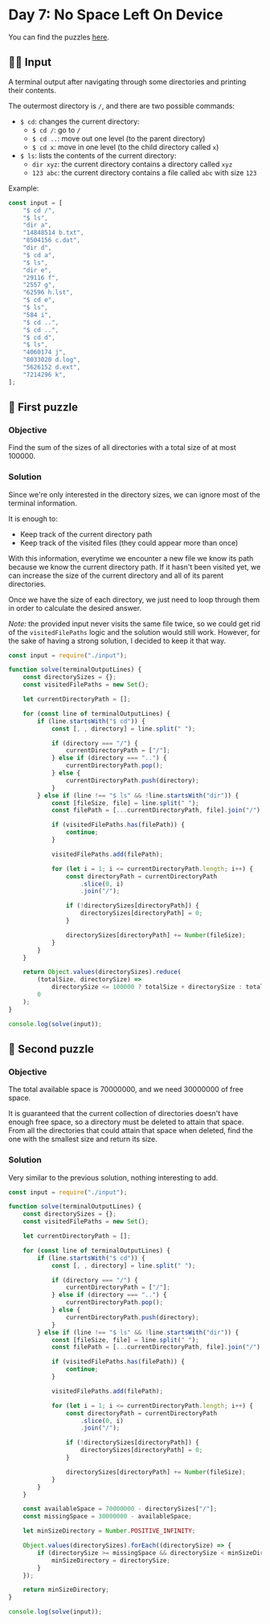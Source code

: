 # Day 7: No Space Left On Device

You can find the puzzles [here](https://adventofcode.com/2022/day/7).

## ✍🏼 Input

A terminal output after navigating through some directories and printing their contents.

The outermost directory is `/`, and there are two possible commands:

-   `$ cd`: changes the current directory:
    -   `$ cd /`: go to `/`
    -   `$ cd ..`: move out one level (to the parent directory)
    -   `$ cd x`: move in one level (to the child directory called `x`)
-   `$ ls`: lists the contents of the current directory:
    -   `dir xyz`: the current directory contains a directory called `xyz`
    -   `123 abc`: the current directory contains a file called `abc` with size `123`

Example:

```js
const input = [
    "$ cd /",
    "$ ls",
    "dir a",
    "14848514 b.txt",
    "8504156 c.dat",
    "dir d",
    "$ cd a",
    "$ ls",
    "dir e",
    "29116 f",
    "2557 g",
    "62596 h.lst",
    "$ cd e",
    "$ ls",
    "584 i",
    "$ cd ..",
    "$ cd ..",
    "$ cd d",
    "$ ls",
    "4060174 j",
    "8033020 d.log",
    "5626152 d.ext",
    "7214296 k",
];
```

## 🧩 First puzzle

### Objective

Find the sum of the sizes of all directories with a total size of at most 100000.

### Solution

Since we're only interested in the directory sizes, we can ignore most of the terminal information.

It is enough to:

-   Keep track of the current directory path
-   Keep track of the visited files (they could appear more than once)

With this information, everytime we encounter a new file we know its path because we know the current directory path. If it hasn't been visited yet, we can increase the size of the current directory and all of its parent directories.

Once we have the size of each directory, we just need to loop through them in order to calculate the desired answer.

_Note:_ the provided input never visits the same file twice, so we could get rid of the `visitedFilePaths` logic and the solution would still work. However, for the sake of having a strong solution, I decided to keep it that way.

```js
const input = require("./input");

function solve(terminalOutputLines) {
    const directorySizes = {};
    const visitedFilePaths = new Set();

    let currentDirectoryPath = [];

    for (const line of terminalOutputLines) {
        if (line.startsWith("$ cd")) {
            const [, , directory] = line.split(" ");

            if (directory === "/") {
                currentDirectoryPath = ["/"];
            } else if (directory === "..") {
                currentDirectoryPath.pop();
            } else {
                currentDirectoryPath.push(directory);
            }
        } else if (line !== "$ ls" && !line.startsWith("dir")) {
            const [fileSize, file] = line.split(" ");
            const filePath = [...currentDirectoryPath, file].join("/");

            if (visitedFilePaths.has(filePath)) {
                continue;
            }

            visitedFilePaths.add(filePath);

            for (let i = 1; i <= currentDirectoryPath.length; i++) {
                const directoryPath = currentDirectoryPath
                    .slice(0, i)
                    .join("/");

                if (!directorySizes[directoryPath]) {
                    directorySizes[directoryPath] = 0;
                }

                directorySizes[directoryPath] += Number(fileSize);
            }
        }
    }

    return Object.values(directorySizes).reduce(
        (totalSize, directorySize) =>
            directorySize <= 100000 ? totalSize + directorySize : totalSize,
        0
    );
}

console.log(solve(input));
```

## 🧩 Second puzzle

### Objective

The total available space is 70000000, and we need 30000000 of free space.

It is guaranteed that the current collection of directories doesn't have enough free space, so a directory must be deleted to attain that space. From all the directories that could attain that space when deleted, find the one with the smallest size and return its size.

### Solution

Very similar to the previous solution, nothing interesting to add.

```js
const input = require("./input");

function solve(terminalOutputLines) {
    const directorySizes = {};
    const visitedFilePaths = new Set();

    let currentDirectoryPath = [];

    for (const line of terminalOutputLines) {
        if (line.startsWith("$ cd")) {
            const [, , directory] = line.split(" ");

            if (directory === "/") {
                currentDirectoryPath = ["/"];
            } else if (directory === "..") {
                currentDirectoryPath.pop();
            } else {
                currentDirectoryPath.push(directory);
            }
        } else if (line !== "$ ls" && !line.startsWith("dir")) {
            const [fileSize, file] = line.split(" ");
            const filePath = [...currentDirectoryPath, file].join("/");

            if (visitedFilePaths.has(filePath)) {
                continue;
            }

            visitedFilePaths.add(filePath);

            for (let i = 1; i <= currentDirectoryPath.length; i++) {
                const directoryPath = currentDirectoryPath
                    .slice(0, i)
                    .join("/");

                if (!directorySizes[directoryPath]) {
                    directorySizes[directoryPath] = 0;
                }

                directorySizes[directoryPath] += Number(fileSize);
            }
        }
    }

    const availableSpace = 70000000 - directorySizes["/"];
    const missingSpace = 30000000 - availableSpace;

    let minSizeDirectory = Number.POSITIVE_INFINITY;

    Object.values(directorySizes).forEach((directorySize) => {
        if (directorySize >= missingSpace && directorySize < minSizeDirectory) {
            minSizeDirectory = directorySize;
        }
    });

    return minSizeDirectory;
}

console.log(solve(input));
```
